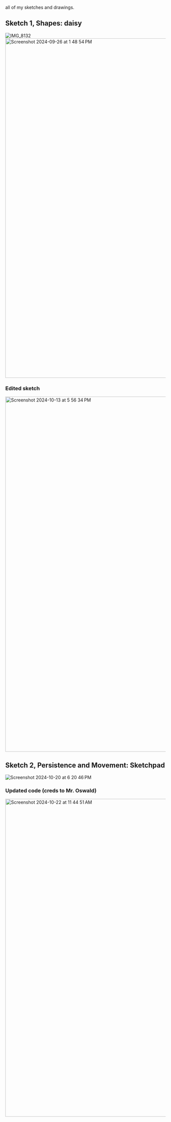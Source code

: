 all of my sketches and drawings.

## Sketch 1, Shapes: daisy

![IMG_8132](https://github.com/user-attachments/assets/cc9f274d-618b-4ca6-b7cc-5714ddaedf7c)
<img width="1066" alt="Screenshot 2024-09-26 at 1 48 54 PM" src="https://github.com/user-attachments/assets/8a3ba09e-d1dd-4472-9c18-1c045b268d58">

### Edited sketch
<img width="1115" alt="Screenshot 2024-10-13 at 5 56 34 PM" src="https://github.com/user-attachments/assets/a17c5098-51fa-495f-a4cc-0984d6bfde23">

## Sketch 2, Persistence and Movement: Sketchpad
![Screenshot 2024-10-20 at 6 20 46 PM](https://github.com/user-attachments/assets/785247ae-de65-4245-af41-4bdeb3269b84)

### Updated code (creds to Mr. Oswald)
<img width="998" alt="Screenshot 2024-10-22 at 11 44 51 AM" src="https://github.com/user-attachments/assets/ea281308-aee8-4988-8c24-6494e5ca608f">
